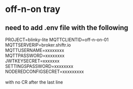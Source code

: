 # off-n-on tray
## need to add .env file with the following
PROJECT=blinky-lite
MQTTCLIENTID=off-n-on-01<br/>
MQTTSERVERIP=broker.shiftr.io<br/>
MQTTUSERNAME=xxxxxxxx<br/>
MQTTPASSWORD=xxxxxxxx<br/>
JWTKEYSECRET=xxxxxxx<br>
SETTINGSPASSWORD=xxxxxxxx<br>
NODEREDCONFIGSECRET=xxxxxxxxx<br/>
<br/>
with no CR after the last line

